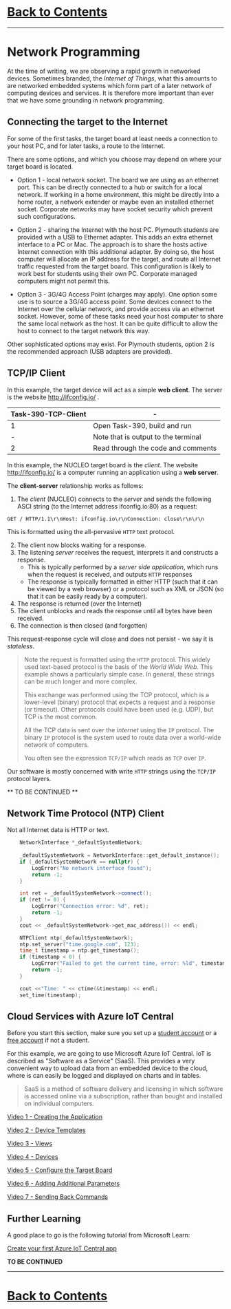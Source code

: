 # [Back to Contents](README.md)

---

# Network Programming 
At the time of writing, we are observing a rapid growth in networked devices. Sometimes branded, the *Internet of Things*, what this amounts to are networked embedded systems which form part of a later network of computing devices and services. It is therefore more important than ever that we have some grounding in network programming.

## Connecting the target to the Internet
For some of the first tasks, the target board at least needs a connection to your host PC, and for later tasks, a route to the Internet. 

There are some options, and which you choose may depend on where your target board is located.

* Option 1 - local network socket. The board we are using as an ethernet port. This can be directly connected to a hub or switch for a local network. If working in a home environment, this might be directly into a home router, a network extender or maybe even an installed ethernet socket. Corporate networks may have socket security which prevent such configurations. 

* Option 2 - sharing the Internet with the host PC. Plymouth students are provided with a USB to Ethernet adapter. This adds an extra ethernet interface to a PC or Mac. The approach is to share the hosts active Internet connection with this additional adapter. By doing so, the host computer will allocate an IP address for the target, and route all Internet traffic requested from the target board. This configuration is likely to work best for students using their own PC. Corporate managed computers might not permit this.

* Option 3 - 3G/4G Access Point (charges may apply). One option some use is to source a 3G/4G access point. Some devices connect to the Internet over the cellular network, and provide access via an ethernet socket. However, some of these tasks need your host computer to share the same local network as the host. It can be quite difficult to allow the host to connect to the target network this way.

Other sophisticated options may exist. For Plymouth students, option 2 is the recommended approach (USB adapters are provided).

## TCP/IP Client
In this example, the target device will act as a simple **web client**. The server is the website http://ifconfig.io/ . 

| Task-390-TCP-Client | - |
| - | - |
| 1 | Open Task-390, build and run |
| - | Note that is output to the terminal |
| 2 | Read through the code and comments |

In this example, the NUCLEO target board is the *client*. The website http://ifconfig.io/ is a computer running an application using a **web server**.

The **client-server** relationship works as follows:

1. The *client* (NUCLEO) connects to the *server* and sends the following ASCI string (to the Internet address ifconfig.io:80) as a request:

`GET / HTTP/1.1\r\nHost: ifconfig.io\r\nConnection: close\r\n\r\n`

This is formatted using the all-pervasive `HTTP` text protocol.

2. The client now blocks waiting for a response.
3. The listening *server* receives the request, interprets it and constructs a response. 
   * This is typically performed by a *server side application*, which runs when the request is received, and outputs `HTTP` responses 
   * The response is typically formatted in either HTTP (such that it can be viewed by a web browser) or a protocol such as XML or JSON (so that it can be easily ready by a computer).
4. The response is returned (over the Internet)
5. The client unblocks and reads the response until all bytes have been received.
6. The connection is then closed (and forgotten)

This request-response cycle will close and does not persist - we say it is *stateless*.

> Note the request is formatted using the `HTTP` protocol. This widely used text-based protocol is the basis of the *World Wide Web*. This example shows a particularly simple case. In general, these strings can be much longer and more complex.
>
> This exchange was performed using the TCP protocol, which is a lower-level (binary) protocol that expects a request and a response (or timeout). Other protocols could have been used (e.g. UDP), but TCP is the most common.
>
> All the TCP data is sent over the *Internet* using the `IP` protocol. The binary `IP` protocol is the system used to route data over a world-wide network of computers.
>
> You often see the expression `TCP/IP` which reads as `TCP` over `IP`. 

Our software is mostly concerned with write `HTTP` strings using the `TCP/IP` protocol layers. 


** TO BE CONTINUED **

## Network Time Protocol (NTP) Client
Not all Internet data is HTTP or text.

```C++
    NetworkInterface *_defaultSystemNetwork;
    
    _defaultSystemNetwork = NetworkInterface::get_default_instance();
    if (_defaultSystemNetwork == nullptr) {
        LogError("No network interface found");
        return -1;
    }

    int ret = _defaultSystemNetwork->connect();
    if (ret != 0) {
        LogError("Connection error: %d", ret);
        return -1;
    }
    cout << _defaultSystemNetwork->get_mac_address()) << endl;

    NTPClient ntp(_defaultSystemNetwork);
    ntp.set_server("time.google.com", 123);
    time_t timestamp = ntp.get_timestamp();
    if (timestamp < 0) {
        LogError("Failed to get the current time, error: %ld", timestamp);
        return -1;
    }

    cout <<"Time: " << ctime(&timestamp) << endl;
    set_time(timestamp);
```

## Cloud Services with Azure IoT Central
Before you start this section, make sure you set up a [student account](https://azure.microsoft.com/en-gb/free/students/) or a [free account](https://azure.microsoft.com) if not a student.

For this example, we are going to use Microsoft Azure IoT Central. IoT is described as "Software as a Service" (SaaS). This provides a very convenient way to upload data from an embedded device to the cloud, where is can easily be logged and displayed on charts and in tables.

> SaaS is a method of software delivery and licensing in which software is accessed online via a subscription, rather than bought and installed on individual computers.



[Video 1 - Creating the Application](https://plymouth.cloud.panopto.eu/Panopto/Pages/Viewer.aspx?id=0604b16b-38de-43f1-8828-addd010e6e9a)

[Video 2 - Device Templates](https://plymouth.cloud.panopto.eu/Panopto/Pages/Viewer.aspx?id=3d8eedf1-63f9-48c6-a1d5-addd010f0c2f)

[Video 3 - Views](https://plymouth.cloud.panopto.eu/Panopto/Pages/Viewer.aspx?id=aef77cd6-b58d-49d9-a99a-addd010fe2b1)

[Video 4 - Devices](https://plymouth.cloud.panopto.eu/Panopto/Pages/Viewer.aspx?id=0c2b3d7e-c736-4343-ae7a-addd0110973c)

[Video 5 - Configure the Target Board](https://plymouth.cloud.panopto.eu/Panopto/Pages/Viewer.aspx?id=93466dc5-325a-4a1f-869e-addd01123210)

[Video 6 - Adding Additional Parameters](https://plymouth.cloud.panopto.eu/Panopto/Pages/Viewer.aspx?id=7714d640-75b6-44a9-a923-addd0117f2d9)

[Video 7 - Sending Back Commands](https://plymouth.cloud.panopto.eu/Panopto/Pages/Viewer.aspx?id=5b536473-e042-4e6a-86cd-addd01257498)




## Further Learning
A good place to go is the following tutorial from Microsoft Learn:

[Create your first Azure IoT Central app](https://docs.microsoft.com/learn/modules/create-your-first-iot-central-app/)

**TO BE CONTINUED**



---

# [Back to Contents](README.md)